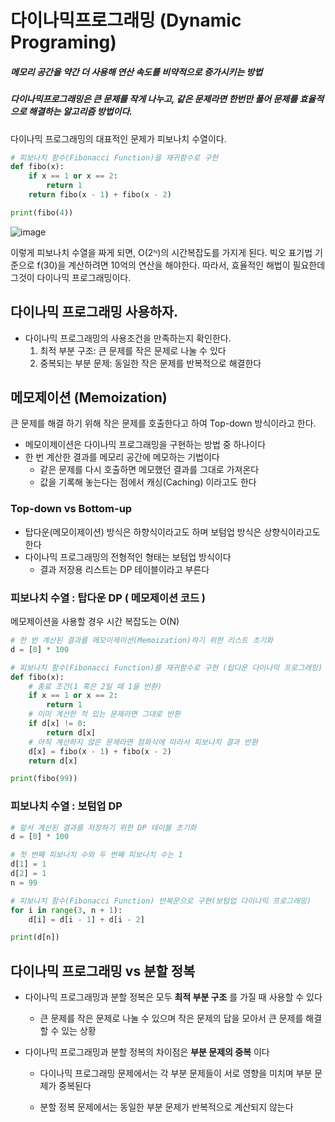 # 다이나믹프로그래밍 (Dynamic Programing)
##### 메모리 공간을 약간 더 사용해 연산 속도를 비약적으로 증가시키는 방법
##### 다이나믹프로그래밍은 큰 문제를 작게 나누고, 같은 문제라면 한번만 풀어 문제를 효율적으로 해결하는 알고리즘 방법이다.

다이나믹 프로그래밍의 대표적인 문제가 피보나치 수열이다.

```python
# 피보나치 함수(Fibonacci Function)을 재귀함수로 구현
def fibo(x):
    if x == 1 or x == 2:
        return 1
    return fibo(x - 1) + fibo(x - 2)

print(fibo(4))
```


![image](https://user-images.githubusercontent.com/55631147/133082063-fd3fa6d5-a1aa-4089-8c64-628045eb887a.png)

이렇게 피보나치 수열을 짜게 되면, O(2ᴺ)의 시간복잡도를 가지게 된다.
빅오 표기법 기준으로 f(30)을 계산하려면 10억의 연산을 해야한다.
따라서, 효율적인 해법이 필요한데 그것이 다이나믹 프로그래밍이다.

## 다이나믹 프로그래밍 사용하자.
* 다이나믹 프로그래밍의 사용조건을 만족하는지 확인한다.
    1. 최적 부분 구조: 큰 문제를 작은 문제로 나눌 수 있다 
    2. 중복되는 부분 문제: 동일한 작은 문제를 반복적으로 해결한다 


## 메모제이션 (Memoization) 
큰 문제를 해결 하기 위해 작은 문제를 호출한다고 하여 Top-down 방식이라고 한다.
* 메모이제이션은 다이나믹 프로그래밍을 구현하는 방법 중 하나이다 
* 한 번 계산한 결과를 메모리 공간에 메모하는 기법이다 
    * 같은 문제를 다시 호출하면 메모했던 결과를 그대로 가져온다
    * 값을 기록해 놓는다는 점에서 캐싱(Caching) 이라고도 한다


### Top-down vs Bottom-up
* 탑다운(메모이제이션) 방식은 하향식이라고도 하며 보텀업 방식은 상향식이라고도 한다
* 다이나믹 프로그래밍의 전형적인 형태는 보텀업 방식이다
    * 결과 저장용 리스트는 DP 테이블이라고 부른다



### 피보나치 수열 : 탑다운 DP ( 메모제이션 코드 )
메모제이션을 사용할 경우 시간 복잡도는 O(N) 
```python
# 한 번 계산된 결과를 메모이제이션(Memoization)하기 위한 리스트 초기화
d = [0] * 100

# 피보나치 함수(Fibonacci Function)를 재귀함수로 구현 (탑다운 다이나믹 프로그래밍)
def fibo(x):
    # 종료 조건(1 혹은 2일 때 1을 반환)
    if x == 1 or x == 2:
        return 1
    # 이미 계산한 적 있는 문제라면 그대로 반환
    if d[x] != 0:
        return d[x]
    # 아직 계산하지 않은 문제라면 점화식에 따라서 피보나치 결과 반환
    d[x] = fibo(x - 1) + fibo(x - 2)
    return d[x]

print(fibo(99))
```

### 피보나치 수열 : 보텀업 DP 
```python
# 앞서 계산된 결과를 저장하기 위한 DP 테이블 초기화
d = [0] * 100

# 첫 번째 피보나치 수와 두 번째 피보나치 수는 1
d[1] = 1
d[2] = 1
n = 99

# 피보나치 함수(Fibonacci Function) 반복문으로 구현(보텀업 다이나믹 프로그래밍)
for i in range(3, n + 1):
    d[i] = d[i - 1] + d[i - 2]

print(d[n])
```

## 다이나믹 프로그래밍 vs 분할 정복

* 다이나믹 프로그래밍과 분할 정복은 모두 **최적 부분 구조** 를 가질 때 사용할 수 있다

  * 큰 문제를 작은 문제로 나눌 수 있으며 작은 문제의 답을 모아서 큰 문제를 해결할 수 있는 상황 

* 다이나믹 프로그래밍과 분할 정복의 차이점은 **부분 문제의 중복** 이다

    * 다이나믹 프로그래밍 문제에서는 각 부분 문제들이 서로 영향을 미치며 부분 문제가 중복된다 

    * 분할 정복 문제에서는 동일한 부분 문제가 반복적으로 계산되지 않는다 

